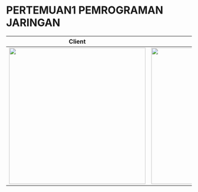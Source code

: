 # PERTEMUAN1 PEMROGRAMAN JARINGAN 
Client  | Server
------------- | -------------
<img src = "https://user-images.githubusercontent.com/64577637/132294754-b728d728-bbf9-4f9e-8e8d-6126322928f9.JPG" width = "370">  | <img src = "https://user-images.githubusercontent.com/64577637/132294850-01376952-e93c-467f-9aaa-1b3015fa883c.JPG" width = "370">



